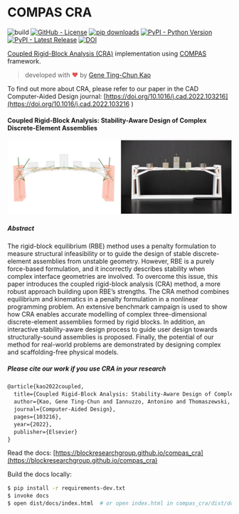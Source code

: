# COMPAS CRA

![build](https://github.com/blockresearchgroup/compas_cra/workflows/build/badge.svg)
[![GitHub - License](https://img.shields.io/github/license/blockresearchgroup/compas_cra.svg)](https://github.com/blockresearchgroup/compas_cra)
[![pip downloads](https://img.shields.io/pypi/dm/compas_cra)](https://pypi.python.org/project/compas_cra)
[![PyPI - Python Version](https://img.shields.io/pypi/pyversions/compas_cra.svg)](https://pypi.python.org/project/compas_cra)
[![PyPI - Latest Release](https://img.shields.io/pypi/v/compas_cra.svg)](https://pypi.python.org/project/compas_cra)
[![DOI](https://zenodo.org/badge/374677757.svg)](https://zenodo.org/badge/latestdoi/374677757)

[Coupled Rigid-Block Analysis (CRA)](https://doi.org/10.1016/j.cad.2022.103216) implementation using [COMPAS](https://compas.dev/) framework.

> developed with <span style="color: #e25555;">&#9829;</span> by [Gene Ting-Chun Kao](https://geneatcg.com) 

To find out more about CRA, please refer to our paper in the CAD Computer-Aided Design journal: 
[https://doi.org/10.1016/j.cad.2022.103216](https://doi.org/10.1016/j.cad.2022.103216 ) 

#### Coupled Rigid-Block Analysis: Stability-Aware Design of Complex Discrete-Element Assemblies


![image](./docs/_images/cra_bridge.png)

##### Abstract

The rigid-block equilibrium (RBE) method uses a penalty formulation to
measure structural infeasibility or to guide the design of stable
discrete-element assemblies from unstable geometry.
However, RBE is a purely force-based formulation,
and it incorrectly describes stability when
complex interface geometries are involved.
To overcome this issue, this paper introduces
the coupled rigid-block analysis (CRA) method,
a more robust approach building upon RBE’s strengths.
The CRA method combines equilibrium and kinematics in a penalty formulation
in a nonlinear programming problem.
An extensive benchmark campaign is used to show how CRA enables
accurate modelling of complex three-dimensional discrete-element assemblies
formed by rigid blocks.
In addition, an interactive stability-aware design process to
guide user design towards structurally-sound assemblies is proposed.
Finally, the potential of our method for real-world problems are demonstrated
by designing complex and scaffolding-free physical models.


##### Please cite our work if you use CRA in your research

```latex
@article{kao2022coupled,
  title={Coupled Rigid-Block Analysis: Stability-Aware Design of Complex Discrete-Element Assemblies},
  author={Kao, Gene Ting-Chun and Iannuzzo, Antonino and Thomaszewski, Bernhard and Coros, Stelian and Van Mele, Tom and Block, Philippe},
  journal={Computer-Aided Design},
  pages={103216},
  year={2022},
  publisher={Elsevier}
}
```

Read the docs: [https://blockresearchgroup.github.io/compas_cra](https://blockresearchgroup.github.io/compas_cra)

Build the docs locally: 

   ```bash
   $ pip install -r requirements-dev.txt
   $ invoke docs
   $ open dist/docs/index.html  # or open index.html in compas_cra/dist/docs/
   ```
  

